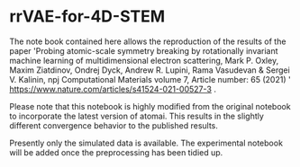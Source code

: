 # rrVAE-for-4D-STEM

The note book contained here allows the reproduction of the results of the paper 'Probing atomic-scale symmetry breaking by rotationally invariant machine learning of multidimensional electron scattering, Mark P. Oxley, Maxim Ziatdinov, Ondrej Dyck, Andrew R. Lupini, Rama Vasudevan & Sergei V. Kalinin, npj Computational Materials volume 7, Article number: 65 (2021) '   https://www.nature.com/articles/s41524-021-00527-3 .  

Please note that this notebook is highly modified from the original notebook to incorporate the latest version of atomai.  This results in the slightly different convergence behavior to the published results.   

Presently only the simulated data is available.  The experimental notebook will be added once the preprocessing has been tidied up.
